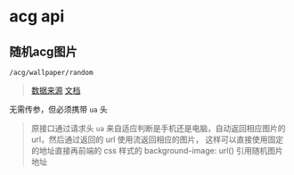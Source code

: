 # acg api

## 随机acg图片

~~~
/acg/wallpaper/random
~~~

> [数据来源](https://www.loliapi.com/docs/acg?type=url)    [文档](https://www.loliapi.com/docs/acg/)

无需传参，但必须携带 `ua` 头

> 原接口通过请求头 `ua` 来自适应判断是手机还是电脑，自动返回相应图片的 url，然后通过返回的 url 使用流返回相应的图片，
> 这样可以直接使用固定的地址直接再前端的 css 样式的 background-image: url() 引用随机图片地址